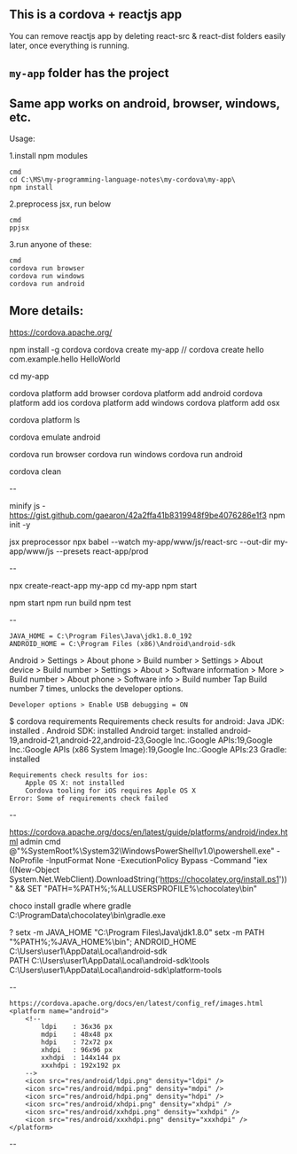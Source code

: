 
This is a cordova + reactjs app
---

You can remove reactjs app by deleting react-src & react-dist folders easily later, once everything is running.

`my-app` folder has the project
---


Same app works on android, browser, windows, etc.
---

Usage:

1.install npm modules

    cmd  
    cd C:\MS\my-programming-language-notes\my-cordova\my-app\      
    npm install  

2.preprocess jsx, run below

    cmd  
    ppjsx  

3.run anyone of these:

    cmd  
    cordova run browser  
    cordova run windows  
    cordova run android  


More details:
---

https://cordova.apache.org/

npm install -g cordova
cordova create my-app
// cordova create hello com.example.hello HelloWorld

cd my-app


cordova platform add browser
cordova platform add android
cordova platform add ios
cordova platform add windows
cordova platform add osx

cordova platform ls

cordova emulate android

cordova run browser
cordova run windows
cordova run android

cordova clean

--

minify js - https://gist.github.com/gaearon/42a2ffa41b8319948f9be4076286e1f3
npm init -y

jsx preprocessor
    npx babel --watch my-app/www/js/react-src --out-dir my-app/www/js --presets react-app/prod

--

npx create-react-app my-app
cd my-app
npm start

npm start
npm run build
npm test

--

    JAVA_HOME = C:\Program Files\Java\jdk1.8.0_192
    ANDROID_HOME = C:\Program Files (x86)\Android\android-sdk

Android
    > Settings > About phone > Build number
    > Settings > About device > Build number
    > Settings > About > Software information > More > Build number
    > About phone > Software info > Build number
    Tap Build number 7 times, unlocks the developer options.

    Developer options > Enable USB debugging = ON


$ cordova requirements
    Requirements check results for android:
        Java JDK: installed .
        Android SDK: installed
        Android target: installed android-19,android-21,android-22,android-23,Google Inc.:Google APIs:19,Google Inc.:Google APIs (x86 System Image):19,Google Inc.:Google APIs:23
        Gradle: installed

    Requirements check results for ios:
        Apple OS X: not installed
        Cordova tooling for iOS requires Apple OS X
    Error: Some of requirements check failed

--

https://cordova.apache.org/docs/en/latest/guide/platforms/android/index.html
admin cmd
    @"%SystemRoot%\System32\WindowsPowerShell\v1.0\powershell.exe" -NoProfile -InputFormat None -ExecutionPolicy Bypass -Command "iex ((New-Object System.Net.WebClient).DownloadString('https://chocolatey.org/install.ps1'))" && SET "PATH=%PATH%;%ALLUSERSPROFILE%\chocolatey\bin"

choco install gradle
    where gradle
        C:\ProgramData\chocolatey\bin\gradle.exe

?
    setx -m JAVA_HOME "C:\Program Files\Java\jdk1.8.0"
    setx -m PATH "%PATH%;%JAVA_HOME%\bin";
ANDROID_HOME
    C:\Users\user1\AppData\Local\android-sdk\
PATH
    C:\Users\user1\AppData\Local\android-sdk\tools
    C:\Users\user1\AppData\Local\android-sdk\platform-tools

--

    https://cordova.apache.org/docs/en/latest/config_ref/images.html
    <platform name="android">
        <!--
            ldpi    : 36x36 px
            mdpi    : 48x48 px
            hdpi    : 72x72 px
            xhdpi   : 96x96 px
            xxhdpi  : 144x144 px
            xxxhdpi : 192x192 px
        -->
        <icon src="res/android/ldpi.png" density="ldpi" />
        <icon src="res/android/mdpi.png" density="mdpi" />
        <icon src="res/android/hdpi.png" density="hdpi" />
        <icon src="res/android/xhdpi.png" density="xhdpi" />
        <icon src="res/android/xxhdpi.png" density="xxhdpi" />
        <icon src="res/android/xxxhdpi.png" density="xxxhdpi" />
    </platform>

--
